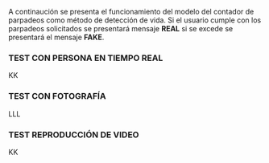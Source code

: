 A continaución se presenta el funcionamiento del modelo del contador de parpadeos como método de detección de vida. Si el usuario cumple con los parpadeos solicitados se presentará mensaje **REAL** si se excede se presentará el mensaje **FAKE**.

### TEST CON PERSONA EN TIEMPO REAL
KK

### TEST CON FOTOGRAFÍA
LLL
### TEST REPRODUCCIÓN DE VIDEO
KK
